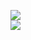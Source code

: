 [![](https://img.shields.io/badge/Made%20With-Github%20Spray-lightgrey.svg?style=for-the-badge&logo=github)](https://github.com/Annihil/github-spray#896)  
[![](https://i.imgur.com/2DrTn0Z.gif)](https://github.com/Annihil/github-spray)